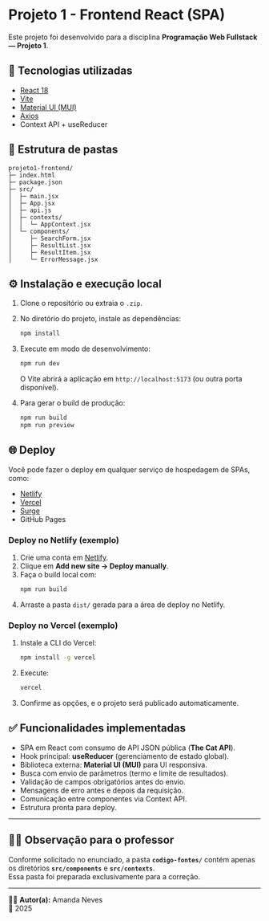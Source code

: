 # Projeto 1 - Frontend React (SPA)

Este projeto foi desenvolvido para a disciplina **Programação Web Fullstack — Projeto 1**.

## 🚀 Tecnologias utilizadas
- [React 18](https://react.dev/)
- [Vite](https://vitejs.dev/)
- [Material UI (MUI)](https://mui.com/)
- [Axios](https://axios-http.com/)
- Context API + useReducer

## 📂 Estrutura de pastas
```
projeto1-frontend/
├─ index.html
├─ package.json
├─ src/
│  ├─ main.jsx
│  ├─ App.jsx
│  ├─ api.js
│  ├─ contexts/
│  │  └─ AppContext.jsx
│  └─ components/
│     ├─ SearchForm.jsx
│     ├─ ResultList.jsx
│     ├─ ResultItem.jsx
│     └─ ErrorMessage.jsx
```

## ⚙️ Instalação e execução local
1. Clone o repositório ou extraia o `.zip`.
2. No diretório do projeto, instale as dependências:
   ```bash
   npm install
   ```
3. Execute em modo de desenvolvimento:
   ```bash
   npm run dev
   ```
   O Vite abrirá a aplicação em `http://localhost:5173` (ou outra porta disponível).

4. Para gerar o build de produção:
   ```bash
   npm run build
   npm run preview
   ```

## 🌐 Deploy
Você pode fazer o deploy em qualquer serviço de hospedagem de SPAs, como:
- [Netlify](https://www.netlify.com/)
- [Vercel](https://vercel.com/)
- [Surge](https://surge.sh/)
- GitHub Pages

### Deploy no Netlify (exemplo)
1. Crie uma conta em [Netlify](https://app.netlify.com/).
2. Clique em **Add new site → Deploy manually**.
3. Faça o build local com:
   ```bash
   npm run build
   ```
4. Arraste a pasta `dist/` gerada para a área de deploy no Netlify.

### Deploy no Vercel (exemplo)
1. Instale a CLI do Vercel:
   ```bash
   npm install -g vercel
   ```
2. Execute:
   ```bash
   vercel
   ```
3. Confirme as opções, e o projeto será publicado automaticamente.

## ✅ Funcionalidades implementadas
- SPA em React com consumo de API JSON pública (**The Cat API**).
- Hook principal: **useReducer** (gerenciamento de estado global).
- Biblioteca externa: **Material UI (MUI)** para UI responsiva.
- Busca com envio de parâmetros (termo e limite de resultados).
- Validação de campos obrigatórios antes do envio.
- Mensagens de erro antes e depois da requisição.
- Comunicação entre componentes via Context API.
- Estrutura pronta para deploy.

---

## 👨‍🏫 Observação para o professor

Conforme solicitado no enunciado, a pasta **`codigo-fontes/`** contém apenas os diretórios **`src/components`** e **`src/contexts`**.  
Essa pasta foi preparada exclusivamente para a correção.

---

👨‍💻 **Autor(a):** Amanda Neves  
📅 2025
